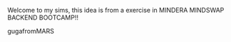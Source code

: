 Welcome to my sims, this idea is from a exercise in MINDERA MINDSWAP BACKEND BOOTCAMP!!

gugafromMARS
